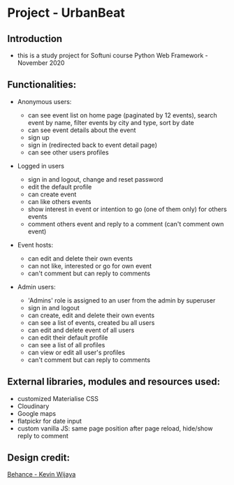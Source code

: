 # Project - UrbanBeat

## Introduction
* this is a study project for Softuni course Python Web Framework - November 2020

## Functionalities:

* Anonymous users:
    * can see event list on home page (paginated by 12 events), search event by name, filter events by city and type, sort by date
    * can see event details about the event
    * sign up
    * sign in (redirected back to event detail page)
    * can see other users profiles 

* Logged in users
    * sign in and logout, change and reset password
    * edit the default profile
    * can create event
    * can like others events 
    * show interest in event or intention to go (one of them only) for others events
    * comment others event and reply to a comment (can't comment own event)

* Event hosts:
    * can edit and delete their own events
    * can not like, interested or go for own event
    * can't comment but can reply to comments

* Admin users:
    * 'Admins' role is assigned to an user from the admin by superuser
    * sign in and logout
    * can create, edit and delete their own events
    * can see a list of events, created bu all users 
    * can edit and delete event of all users
    * can edit their default profile
    * can see a list of all profiles
    * can view or edit all user's profiles
    * can't comment but can reply to comments
     
## External libraries, modules and resources used:

* customized Materialise CSS
* Cloudinary
* Google maps
* flatpickr for date input
* custom vanilla JS: same page position after page reload, hide/show reply to comment

## Design credit: 

[Behance - Kevin Wijaya](https://www.behance.net/gallery/87681559/Event-Landing-Page)